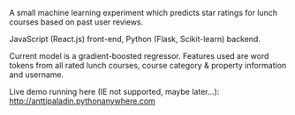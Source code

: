 A small machine learning experiment which predicts star ratings for lunch courses based on past user reviews.

JavaScript (React.js) front-end, Python (Flask, Scikit-learn) backend.

Current model is a gradient-boosted regressor. Features used are word tokens from all rated lunch courses, course category & property information and username.

Live demo running here (IE not supported, maybe later...):
http://anttipaladin.pythonanywhere.com
